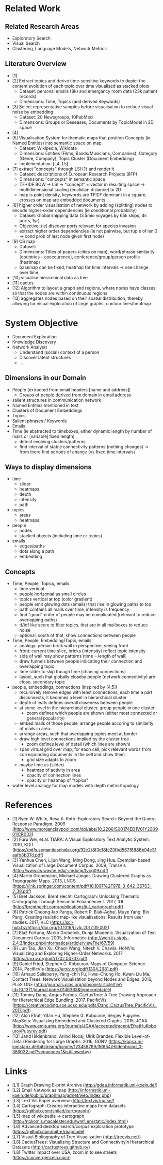 # Related Work

## Related Research Areas
- Exploratory Search
- Visual Search
- Clustering, Language Models, Network Metrics

## Literature Overview
- [1] 
- [2] Extract topics and derive time-sensitive keywords to depict the content evolution of each topic over time visualised as stacked plots 
  - Dataset: personal emails (8k) and emergancy room data (23k patient records)
  - Dimensions: Time, Topics (and derived Keywords)
- [3] Select representative samples before visualisation to reduce visual noise by embedding
  - Dataset: 20 Newsgroups, 10PubMed
  - Dimensions: Groups or Deseases, Documents by TopicModel in 2D space
- [4] 
- [5] Visualisation System for thematic maps that position Concepts (ie Named Entities) into semantic space on map
  - Dataset: Wikipedia,  Wikidata
  - Dimensions: Entities (Films, Bands/Musicians, Companies), Category (Genre, Company), Topic Cluster (Document Embedding)
  - Implementation: [L4, L5]
- [7] extract "concepts" through LSI (?) and render it
  - Dataset: descriptions of European Research Projects (6FP)
  - Dimensions: "concepts" in semantic space
  - TF*IDF BOW -> LSI -> "concept" = vector in resulting space -> multidimensional scaling (euclidian distance) to 2D
  - map is point density, keywords are TFIDF dominant in a square, crosses on map are embedded documents
- [8] higher order visualisation of network by adding (splitting) nodes to encode higher-order dependencies (ie conditional probability)
  - Dataset: Global shipping data (3.5mio voyages by 65k ships, 4k ports, 1yr)
  - Objective: (ie) discover ports relevant for species invasion
  - extract higher order dependencies (ie not pairwise, but tuple of len 3 -> cond prob of last node given first node)
- [9] CS map
  - Dataset:
  - Dimensions: Titles of papers (cities on map), word/phrase similarity (countries - cooccurence), conference/group/person profile (heatmap)
  - basemap can be fixed, heatmap for time intervals -> see change over time
- [10] visualise hierarchical data as tree
- [11] cactus
- [12] Algorithm to layout a graph and regions, where nodes have classes, so that the nodes are within continuous regions
- [13] aggregates nodes based on their spatial distribution, thereby allowing for visual exploration of large graphs, contour lines/heatmap

# System Objective
- Document Exploration
- Knowledge Discovery
- Network Analysis
  - Understand (social) context of a person
  - Discover latent structures
  - ...
  
## Dimensions in our Domain
- People (extracted from email headers [name and address])
  - Groups of people derived from domain in email address
- salient structures in communication network
- Named Entities mentioned in text
- Clusters of Document Embeddings
- Topics 
- Salient phrases / Keywords
- Emails
- Time (ie abstracted to timeboxes, either dynamic length by number of mails or [variable] fixed length)
  - detect evolving clusters/patterns
  - find interval of stable connectivity patterns (nothing changes) -> from there find periods of change (vs fixed time intervals)
  
## Ways to display dimensions
- time
  - slider
  - heatmaps
  - depth
  - intensity
  - path
- topics
  - areas
  - heatmaps
- people
  - nodes
  - stacked objects (including time or topics)
- emails
  - edges/paths
  - dots along a path
  - embedding
 

## Concepts
- Time, People, Topics, emails
  - time vertical
  - people horizontal as small circles
  - topics vertical at top (color gradient)
  - people emit glowing dots (emails) that rise in glowing paths to top
  - path contains all mails over time, intensity is frequency
  - find "good" order of people may be complicated (relevant to reduce overlapping paths)
  - tf/idf like score to filter topics, that are in all mailboxes to reduce noise
  - optional: south of that, show connections between people
- Time, People, Embedding/Topic, emails
  - analogy: person brick wall in perspective, seeing front
  - front: current time slice, bricks (intensity) reflect topic intensity
  - side of wall may show patterns (time = length of wall)
  - draw funnels between people indicating their connection and overlapping topic
  - time slider to skip though time (chaning connections)
  - layout, such that globally closeby people (network connectivity) are close, secondary topic
- people, embeddings, connections (inspired by [4,5])
  - recursively remove edges with least connections, each time a part disconnects, it becomes a level in hierarchical cluster
  - depth of leafs defines overall closeness between people
  - at some level in the hierarchical cluster, group people in one cluster
    - zoom defines which people are shown (either most connected or general popularity)
  - embed mails of those people, arrange people accoring to similarity of mails in area
  - arrange areas, such that overlapping topics meet at border
  - draw high level connections implied by the cluster tree
    - zoom defines level of detail (which lines are shown)
  - span virtual grid over map, for each cell, pick relevant words from corresponding documents in the cell and show them
    - grid size adapts to zoom
  - maybe time as (slider)
    - heatmap of activity in area
    - opacity of connection lines
    - opacity or heatmap of "topics"
- water level analogy for map models with depth metric/topology


# References

- [1] Ryen W. White, Resa A. Roth. Exploratory Search: Beyond the Query-Response Paradigm. 2009 (http://www.morganclaypool.com/doi/abs/10.2200/S00174ED1V01Y200901ICR003)
- [2] Furu Wei, et.al. TIARA: A Visual Exploratory Text Analytic System. 2010, KDD (https://pdfs.semanticscholar.org/92c2/8f3df8fc20fbd56716886b04c31aafb3b37d.pdf)
- [3] Yanhua Chen, Lijun Wang, Ming Dong, Jing Hua. Exemplar-based Visualization of Large Document Corpus. 2009, TransVis (http://www.cs.wayne.edu/~mdong/tvcg09.pdf)
- [4] Martin Gronemann, Michael Jünger. Drawing Clustered Graphs as Topographic Maps. 2013, LNCS (https://link.springer.com/content/pdf/10.1007%2F978-3-642-36763-2_38.pdf)
- [5] Bret Jackson, Brent Hecht. Cartograph: Unlocking Thematic Cartography Through Semantic Enhancement. 2017, IUI (http://brenthecht.com/publications/iui_cartograph.pdf)
- [6] Patrick Cheong-Iao Panga, Robert P. Biuk-Aghai, Muye Yang, Bin Pang. Creating realistic map-like visualisations: Results from user studies. 2017, VLC (https://sci-hub.bz/https://doi.org/10.1016/j.jvlc.2017.09.002)
- [7] Blaž Fortuna, Marko Grobelnik, Dunja Mladenić. Visualization of Text Document Corpus. 2005, Informatica (http://wen.ijs.si/ojs-2.4.3/index.php/informatica/article/viewFile/67/59)
- [8] Jun Tao, Jian Xu, Chaoli Wang, Nitesh V. Chawla. HoNVis: Visualizing and Exploring Higher-Order Networks. 2017 (https://arxiv.org/pdf/1702.00737.pdf)
- [9] Daniel Fried, Stephen G. Kobourov. Maps of Computer Science. 2014, PacificVis (https://arxiv.org/pdf/1304.2681.pdf)
- [10] Arnaud Sallaberry, Yang-chih Fu, Hwai-Chung Ho, Kwan-Liu Ma. Contact Trees: Network Visualization beyond Nodes and Edges. 2016, PLoS ONE (http://journals.plos.org/plosone/article/file?id=10.1371/journal.pone.0146368&type=printable)
- [11] Tommy Dang, Angus Forbes. CactusTree: A Tree Drawing Approach for Hierarchical Edge Bundling. 2017, PacificVis (https://creativecoding.soe.ucsc.edu/pdfs/Dang_CactusTree_PacificVis_2017.pdf)
- [12] Alon Efrat, Yifan Hu, Stephen G. Kobourov, Sergey Pupyrev. MapSets: Visualizing Embedded and Clustered Graphs. 2015, JGAA (http://www.emis.ams.org/journals/JGAA/accepted/recent/EfratHuKobourovPupyrev.pdf)
- [13] Jand Hildenbrand, Arlind Nocaj, Ulrik Brandes. Flexible Level-of-Detail Rendering for Large Graphs. 2016, GDNV (https://kops.uni-konstanz.de/bitstream/handle/123456789/36654/Hildenbrand_0-386032.pdf?sequence=1&isAllowed=y)

# Links
- [L1] Graph Drawing E-print Archive (http://gdea.informatik.uni-koeln.de/)
- [L2] Email Network as map (http://informatik.uni-koeln.de/public/graphmap/gdnet/web/index.php)
- [L3] Text Vis Paper overview (http://textvis.lnu.se/)
- [L4] Cartograph: Creates interactive maps from datasets (https://github.com/shilad/cartograph/)
- [L5] map of wikipedia -> cartograph (http://nokomis.macalester.edu/wmf_en/static/index.html)
- [L6] Advanced desktop search/corpus exploration prototype (https://github.com/mitre/rhapsode)
- [L7] Visual Bibliography of Tree Visualization (http://treevis.net/)
- [L8] CactusTrees: Visualizing Structure and Connectivityin Hierarchical Datasets (http://cactustrees.github.io/)
- [L8] Twitter impact over USA, zoom in to see streets (https://convergencela.com/)

